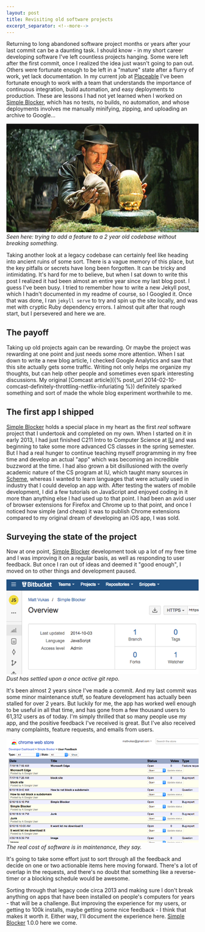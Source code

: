 ```yaml
---
layout: post
title: Revisiting old software projects
excerpt_separator: <!--more-->
---
```

Returning to long abandoned software project months or years after your last commit can be a daunting task. I should know - in my short career developing software I've left countless projects hanging. Some were left after the first commit, once I realized the idea just wasn't going to pan out. Others were fortunate enough to be left in a "mature" state after a flurry of work, yet lack documentation. In my current job at [Placeable](http://www.placeable.com/) I've been fortunate enough to work with a team that understands the importance of continuous integration, build automation, and easy deployments to production. These are lessons I had not yet learned when I worked on [Simple Blocker](http://simpleblocker.com/), which has no tests, no builds, no automation, and whose deployments involves me manually minifying, zipping, and uploading an archive to Google...

![](/images/raiders-idol.jpg)
*Seen here: trying to add a feature to a 2 year old codebase without breaking something.*

Taking another look at a legacy codebase can certainly feel like heading into ancient ruins of some sort. There is a vague memory of this place, but the key pitfalls or secrets have long been forgotten. It can be tricky and intimidating. It's hard for me to believe, but when I sat down to write this post I realized it had been almost an entire year since my last blog post. I guess I've been busy. I tried to remember how to write a new Jekyll post, which I hadn't documented in my readme of course, so I Googled it. Once that was done, I ran `jekyll serve` to try and spin up the site locally, and was met with cryptic Ruby dependency errors. I almost quit after that rough start, but I persevered and here we are. 

<!--more-->

## The payoff

Taking up old projects again can be rewarding. Or maybe the project was rewarding at one point and just needs some more attention. When I sat down to write a new blog article, I checked Google Analytics and saw that this site actually gets some traffic. Writing not only helps me organize my thoughts, but can help other people and sometimes even spark interesting discussions. My original [Comcast article]({% post_url 2014-02-10-comcast-definitely-throttling-netflix-infuriating %}) definitely sparked something and sort of made the whole blog experiment worthwhile to me.

## The first app I shipped

[Simple Blocker](http://simpleblocker.com/) holds a special place in my heart as the first *real* software project that I undertook and completed on my own. When I started on it in early 2013, I had just finished C211 Intro to Computer Science at [IU](https://www.indiana.edu/) and was beginning to take some more advanced CS classes in the spring semester. But I had a real hunger to continue teaching myself programming in my free time and develop an actual "app" which was becoming an incredible buzzword at the time. I had also grown a bit disillusioned with the overly academic nature of the CS program at IU, which taught many sources in [Scheme](https://en.wikipedia.org/wiki/Scheme_(programming_language)), whereas I wanted to learn languages that were actually used in industry that I could develop an app with. After testing the waters of mobile development, I did a few tutorials on JavaScript and enjoyed coding in it more than anything else I had used up to that point. I had been an avid user of browser extensions for Firefox and Chrome up to that point, and once I noticed how simple (and cheap) it was to publish Chrome extensions compared to my original dream of developing an iOS app, I was sold.

## Surveying the state of the project

Now at one point, [Simple Blocker](http://simpleblocker.com/) development took up a lot of my free time and I was improving it on a regular basis, as well as responding to user feedback. But once I ran out of ideas and deemed it "good enough", I moved on to other things and development paused.

![](/images/simple-blocker-repo.png)
*Dust has settled upon a once active git repo.*

It's been almost 2 years since I've made a commit. And my last commit was some minor maintenance stuff, so feature development has actually been stalled for over 2 years. But luckily for me, the app has worked well enough to be useful in all that time, and has gone from a few thousand users to 61,312 users as of today. I'm simply thrilled that so many people use my app, and the positive feedback I've received is great. But I've also received many complaints, feature requests, and emails from users.

![](/images/simple-blocker-requests.png)
*The real cost of software is in maintenance, they say.*

It's going to take some effort just to sort through all the feedback and decide on one or two actionable items here moving forward. There's a lot of overlap in the requests, and there's no doubt that something like a reverse-timer or a blocking schedule would be awesome. 

Sorting through that legacy code circa 2013 and making sure I don't break anything on apps that have been installed on people's computers for years - that will be a challenge. But improving the experience for my users, or getting to 100k installs, maybe getting some nice feedback - I think that makes it worth it. Either way, I'll document the experience here. [Simple Blocker](http://simpleblocker.com/) 1.0.0 here we come.
